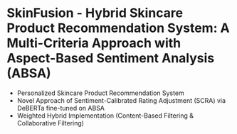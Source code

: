 # SkinFusion - Hybrid Skincare Product Recommendation System: A Multi-Criteria Approach with Aspect-Based Sentiment Analysis (ABSA)
- Personalized Skincare Product Recommendation System
- Novel Approach of Sentiment-Calibrated Rating Adjustment (SCRA) via DeBERTa fine-tuned on ABSA
- Weighted Hybrid Implementation (Content-Based Filtering & Collaborative Filtering)
